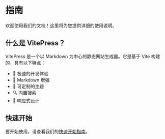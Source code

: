 # 指南

欢迎使用我们的文档！这里将为您提供详细的使用说明。

## 什么是 VitePress？

VitePress 是一个以 Markdown 为中心的静态网站生成器。它是基于 Vite 构建的，具有以下特点：

- 🚀 极速的开发体验
- 📝 Markdown 增强
- 🎨 可定制的主题
- 🔍 内置搜索
- 📱 响应式设计

## 快速开始

要开始使用，请查看我们的[快速开始指南](/guide/getting-started)。 